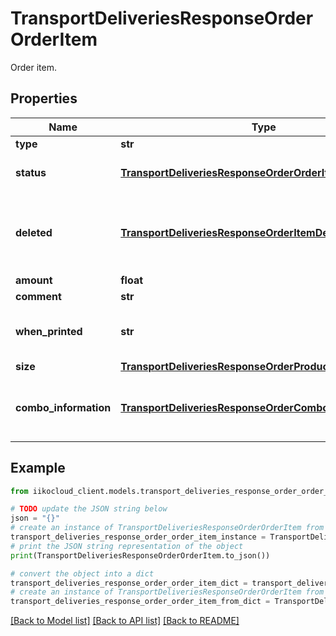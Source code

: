 # TransportDeliveriesResponseOrderOrderItem

Order item.

## Properties

Name | Type | Description | Notes
------------ | ------------- | ------------- | -------------
**type** | **str** |  | 
**status** | [**TransportDeliveriesResponseOrderOrderItemStatus**](TransportDeliveriesResponseOrderOrderItemStatus.md) | Item cooking status. | 
**deleted** | [**TransportDeliveriesResponseOrderItemDeletedInfo**](TransportDeliveriesResponseOrderItemDeletedInfo.md) | Item deletion details. If filled up, item is deleted. | [optional] 
**amount** | **float** | Quantity. | 
**comment** | **str** | Comment. | [optional] 
**when_printed** | **str** | Printing time (Local for the terminal). | [optional] 
**size** | [**TransportDeliveriesResponseOrderProductSize**](TransportDeliveriesResponseOrderProductSize.md) | Size. | [optional] 
**combo_information** | [**TransportDeliveriesResponseOrderComboItemInformation**](TransportDeliveriesResponseOrderComboItemInformation.md) | Combo details, if order item is part of combo. | [optional] 

## Example

```python
from iikocloud_client.models.transport_deliveries_response_order_order_item import TransportDeliveriesResponseOrderOrderItem

# TODO update the JSON string below
json = "{}"
# create an instance of TransportDeliveriesResponseOrderOrderItem from a JSON string
transport_deliveries_response_order_order_item_instance = TransportDeliveriesResponseOrderOrderItem.from_json(json)
# print the JSON string representation of the object
print(TransportDeliveriesResponseOrderOrderItem.to_json())

# convert the object into a dict
transport_deliveries_response_order_order_item_dict = transport_deliveries_response_order_order_item_instance.to_dict()
# create an instance of TransportDeliveriesResponseOrderOrderItem from a dict
transport_deliveries_response_order_order_item_from_dict = TransportDeliveriesResponseOrderOrderItem.from_dict(transport_deliveries_response_order_order_item_dict)
```
[[Back to Model list]](../README.md#documentation-for-models) [[Back to API list]](../README.md#documentation-for-api-endpoints) [[Back to README]](../README.md)


